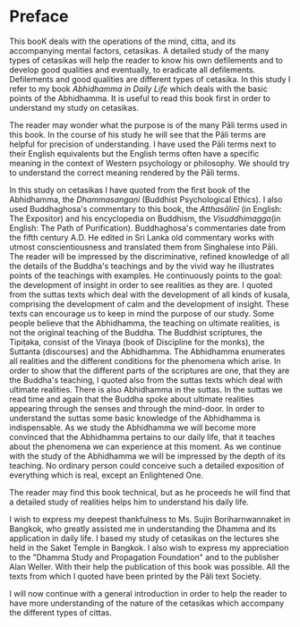 # Preface

This booK deals with the operations of the mind, citta, and its
accompanying mental factors, cetasikas. A detailed study of the many
types of cetasikas will help the reader to know his own defilements
and to develop good qualities and eventually, to eradicate all
defilements. Defilements and good qualities are different types of
cetasika. In this study I refer to my book *Abhidhamma in Daily
Life* which deals with the basic points of the Abhidhamma. It is
useful to read this book first in order to understand my study on
cetasikas.

The reader may wonder what the purpose is of the many Pāli terms used
in this book. In the course of his study he will see that the Pāli
terms are helpful for precision of understanding. I have used the Pāli
terms next to their English equivalents but the English terms often
have a specific meaning in the context of Western psychology or
philosophy. We should try to understand the correct meaning rendered
by the Pāli terms. 

In this study on cetasikas I have quoted from the first book of the
Abhidhamma, the *Dhammasangaṇi* (Buddhist Psychological Ethics).
I also used Buddhaghosa's commentary to this book, the
*Atthasālinī* (in English: The Expositor) and his encyclopedia on
Buddhism, the *Visuddhimagga*(in English: The Path of
Purification). Buddhaghosa's commentaries date from the fifth century
A.D. He edited in Sri Lanka old commentary works with utmost
conscientiousness and translated them from Singhalese into Pāli. The
reader will be impressed by the discriminative, refined knowledge of
all the details of the Buddha's teachings and by the vivid way he
illustrates points of the teachings with examples. He continuously
points to the goal: the development of insight in order to see
realities as they are. I quoted from the suttas texts which deal with
the development of all kinds of kusala, comprising the development of
calm and the development of insight. These texts can encourage us to
keep in mind the purpose of our study. Some people believe that the
Abhidhamma, the teaching on ultimate realities, is not the original
teaching of the Buddha. The Buddhist scriptures, the Tipiṭaka, consist
of the Vinaya (book of Discipline for the monks), the Suttanta
(discourses) and the Abhidhamma. The Abhidhamma enumerates all
realities and the different conditions for the phenomena which arise.
In order to show that the different parts of the scriptures are one,
that they are the Buddha's teaching, I quoted also from the suttas
texts which deal with ultimate realities. There is also Abhidhamma in
the suttas. In the suttas we read time and again that the Buddha spoke
about ultimate realities appearing through the senses and through the
mind-door. In order to understand the suttas some basic knowledge of
the Abhidhamma is indispensable. As we study the Abhidhamma we will
become more convinced that the Abhidhamma pertains to our daily
life, that it teaches about the phenomena we can experience at this
moment. As we continue with the study of the Abhidhamma we will be
impressed by the depth of its teaching. No ordinary person could
conceive such a detailed exposition of everything which is real,
except an Enlightened One. 

The reader may find this book technical, but as he proceeds he will
find that a detailed study of realities helps him to understand his
daily life. 

I wish to express my deepest thankfulness to Ms. Sujin
Boriharnwannaket in Bangkok, who greatly assisted me in understanding
the Dhamma and its application in daily life. I based my study of
cetasikas on the lectures she held in the Saket Temple in Bangkok. I
also wish to express my appreciation to the "Dhamma Study and
Propagation Foundation" and to the publisher Alan Weller. With their
help the publication of this book was possible. All the texts from
which I quoted have been printed by the Pāli text Society. 

I will now continue with a general introduction in order to help the
reader to have more understanding of the nature of the cetasikas which
accompany the different types of cittas.























